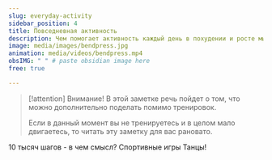 ```yaml
---
slug: everyday-activity
sidebar_position: 4
title: Повседневная активность
description: Чем помогает активность каждый день в похудении и росте мышц
image: media/images/bendpress.jpg
animation: media/videos/bendpress.mp4
obsIMG: " " # paste obsidian image here
free: true

---
```






> [!attention] Внимание!
> В этой заметке речь пойдет о том, что можно дополнительно поделать помимо тренировок.
>  
> Если в данный момент вы не тренируетесь и в целом мало двигаетесь, то читать эту заметку для вас рановато. 

10 тысяч шагов - в чем смысл?
Спортивные игры
Танцы!

